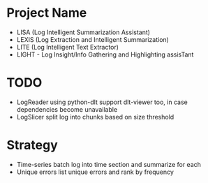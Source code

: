 # Project Name

- LISA (Log Intelligent Summarization Assistant)
- LEXIS (Log Extraction and Intelligent Summarization)
- LITE (Log Intelligent Text Extractor)
- LIGHT - Log Insight/Info Gathering and Highlighting assisTant

# TODO

- LogReader 
    using python-dlt
    support dlt-viewer too, in case dependencies become unavailable
- LogSlicer
    split log into chunks based on size threshold


# Strategy

- Time-series 
    batch log into time section and summarize for each
- Unique errors
    list unique errors and rank by frequency
